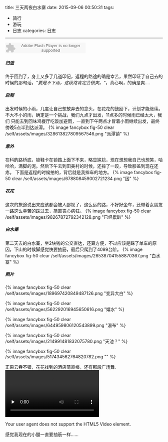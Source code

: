 title: 三天两夜白水寨
date: 2015-09-06 00:50:31
tags:
- 骑行
- 游玩
- 日志
categories: 日志
---
<embed height="34" type="application/x-shockwave-flash" pluginspage="http://www.macromedia.com/go/getflashplayer" width="257" src="http://s1.music.126.net/style/swf/LofterMusicPlayer.swf" wmode="transparent" invokeurls="false" quality="high" allowscriptaccess="always" flashvars="loop=0&amp;autoPlay=false&amp;url=http://m1.music.126.net/ZvZyvyOAsGvsW7FkDTTIcg==/1166581837079368.mp3&amp;trackId=317772&amp;trackName=Romance%20De%20Amor&amp;artistName=%E6%9D%A8%E9%9B%AA%E9%9C%8F" allownetworking="all">

##### 归途
终于回到了，身上又多了几道印记，返程的路途的确是幸苦，果然印证了自己去的时候的那句话，*"要是不下雨，这段路肯定会很爽。"*，真心啊，的确是爽....

##### 启程
出发时候的小雨，几度让自己想放弃去的念头，在花花的鼓励下，计划才能继续。不大不小的雨，确定是一个挑战，我们九点才出发，11点多的时候雨已经太大，我们
只能去到回味鸡餐厅吃饭加避雨，一直到下午两点才冒着小雨继续出发，最终傍晚5点半到达派潭。
{% image fancybox fig-50 clear /self/assets/images/328613827809567546.png  "派潭镇" %}

##### 意外
在科韵路桥底，锁鞋卡在锁踏上面下不来，略显尴尬，现在想想我自己也想笑，哈哈哈，满脚的泥。然后下午去到田美村的时候，还摔了一跤，导致膝盖到现在还疼。
下面是返程的时候拍的，背后就是我摔车的地方。
{% image fancybox fig-50 clear /self/assets/images/678808459002721234.png  "困" %}

##### 花花
这次的旅途说出来应该都会被人鄙视了，这么远的路，不好好坐车，还带着女朋友一路这么幸苦的踩过去，简直丧心病狂。
{% image fancybox fig-50 clear /self/assets/images/98267872792342128.png  "已经累趴" %}

##### 白水寨
第二天去的白水寨，坐2块钱的公交直达，还算方便，不过应该是踩了单车的原因，下山的时候脚感觉快要抽筋，最后只爬到了4099台阶。
{% image fancybox fig-50 clear /self/assets/images/265387041558870367.png  "白水寨" %}

##### 照片
{% image fancybox fig-50 clear /self/assets/images/189697420849487126.png  "变异大白" %}

{% image fancybox fig-50 clear /self/assets/images/562292016945650616.png  "嬉水" %}

{% image fancybox fig-50 clear /self/assets/images/644959806120543899.png  "瀑布" %}

{% image fancybox fig-50 clear /self/assets/images/214991481832075780.png  "天池？" %}

{% image fancybox fig-50 clear /self/assets/images/517434562764820782.png  "" %}



正果云吞不错，花花找到的酒店简直棒，还有那段广场舞.
<video id="video" controls="" preload="none">
      <source id="mp4" src="/self/assets/video/7cb58b432c9589494107e9fa60e9b613.mp4" type="video/mp4">
      <p>Your user agent does not support the HTML5 Video element.</p>
</video>

感觉我现在的小腿一直要抽筋一样......